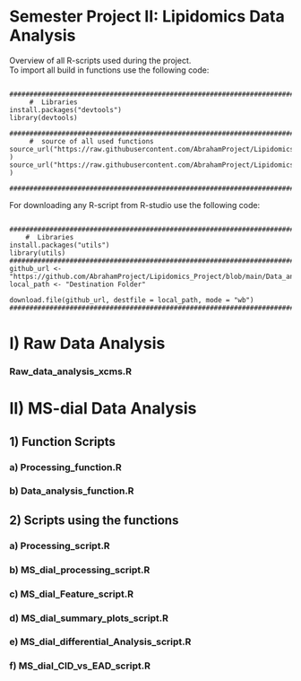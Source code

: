 # Semester Project II: Lipidomics Data Analysis

Overview of all R-scripts used during the project.  
To import all build in functions use the following code:

```
 ###############################################################################
     #  Libraries  
install.packages("devtools")  
library(devtools)  
 ################################################################################  
     #  source of all used functions  
source_url("https://raw.githubusercontent.com/AbrahamProject/Lipidomics_Project/main/Data_analysis_function.R" )  
source_url("https://raw.githubusercontent.com/AbrahamProject/Lipidomics_Project/main/Processing_function.R" )  
 ################################################################################  
 ```
 
 For downloading any R-script from R-studio use the following code:
 ```
  ############################################################################## 
     #  Libraries  
install.packages("utils")  
library(utils)  
 ################################################################################  
github_url <- "https://github.com/AbrahamProject/Lipidomics_Project/blob/main/Data_analysis_function.R"  
local_path <- "Destination Folder"  

download.file(github_url, destfile = local_path, mode = "wb") 
 ################################################################################    
```


# I) Raw Data Analysis
### Raw_data_analysis_xcms.R
# II) MS-dial Data Analysis
## 1) Function Scripts
### a) Processing_function.R
### b) Data_analysis_function.R

## 2) Scripts using the functions
### a) Processing_script.R
### b) MS_dial_processing_script.R
### c) MS_dial_Feature_script.R
### d) MS_dial_summary_plots_script.R
### e) MS_dial_differential_Analysis_script.R
### f) MS_dial_CID_vs_EAD_script.R

